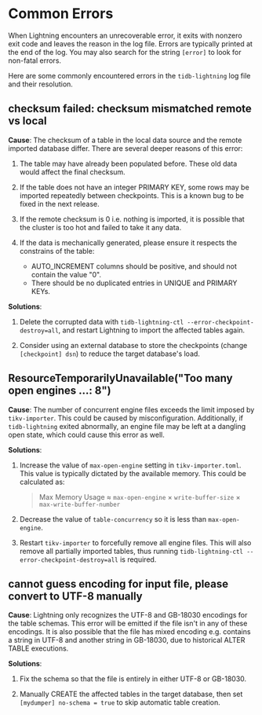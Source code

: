Common Errors
=============

When Lightning encounters an unrecoverable error, it exits with nonzero exit code and leaves the
reason in the log file. Errors are typically printed at the end of the log. You may also search for
the string `[error]` to look for non-fatal errors.

Here are some commonly encountered errors in the `tidb-lightning` log file and their resolution.

## checksum failed: checksum mismatched remote vs local

**Cause**: The checksum of a table in the local data source and the remote imported database differ.
There are several deeper reasons of this error:

1. The table may have already been populated before. These old data would affect the final checksum.

2. If the table does not have an integer PRIMARY KEY, some rows may be imported repeatedly between
    checkpoints. This is a known bug to be fixed in the next release.

3. If the remote checksum is 0 i.e. nothing is imported, it is possible that the cluster is too hot
    and failed to take it any data.

4. If the data is mechanically generated, please ensure it respects the constrains of the table:

    * AUTO_INCREMENT columns should be positive, and should not contain the value "0".
    * There should be no duplicated entries in UNIQUE and PRIMARY KEYs.

**Solutions**:

1. Delete the corrupted data with `tidb-lightning-ctl --error-checkpoint-destroy=all`, and restart
    Lightning to import the affected tables again.

2. Consider using an external database to store the checkpoints (change `[checkpoint] dsn`) to
    reduce the target database's load.

## ResourceTemporarilyUnavailable("Too many open engines …: 8")

**Cause**: The number of concurrent engine files exceeds the limit imposed by `tikv-importer`. This
could be caused by misconfiguration. Additionally, if `tidb-lightning` exited abnormally, an engine
file may be left at a dangling open state, which could cause this error as well.

**Solutions**:

1. Increase the value of `max-open-engine` setting in `tikv-importer.toml`. This value is typically
    dictated by the available memory. This could be calculated as:

    > Max Memory Usage ≈ `max-open-engine` × `write-buffer-size` × `max-write-buffer-number`

2. Decrease the value of `table-concurrency` so it is less than `max-open-engine`.

3. Restart `tikv-importer` to forcefully remove all engine files. This will also remove all
    partially imported tables, thus running `tidb-lightning-ctl --error-checkpoint-destroy=all` is
    required.

## cannot guess encoding for input file, please convert to UTF-8 manually

**Cause**: Lightning only recognizes the UTF-8 and GB-18030 encodings for the table schemas. This
error will be emitted if the file isn't in any of these encodings. It is also possible that the file has
mixed encoding e.g. contains a string in UTF-8 and another string in GB-18030, due to historical
ALTER TABLE executions.

**Solutions**:

1. Fix the schema so that the file is entirely in either UTF-8 or GB-18030.

2. Manually CREATE the affected tables in the target database, then set
    `[mydumper] no-schema = true` to skip automatic table creation.

<!-- TODO: Add more. Check with ops. -->
